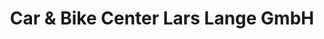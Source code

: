 ---
title: "Car & Bike Center Lars Lange GmbH"
url: /freiberg/car-und-bike-center-lars-lange-gmbh/
shop: Autohaus
---